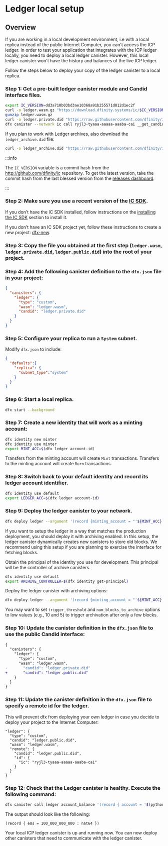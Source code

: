 # Ledger local setup


## Overview
If you are working in a local development environment, i.e with a local replica instead of the public Internet Computer, you can't access the ICP ledger. In order to test your application that integrates with the ICP ledger locally, you need to deploy a local ledger canister. However, this local ledger canister won't have the history and balances of the live ICP ledger.

Follow the steps below to deploy your copy of the ledger canister to a local replica.

### Step 1:  Get a pre-built ledger canister module and Candid interface files.

``` sh
export IC_VERSION=dd3a710b03bd3ae10368a91b255571d012d1ec2f
curl -o ledger.wasm.gz "https://download.dfinity.systems/ic/$IC_VERSION/canisters/ledger-canister_notify-method.wasm.gz"
gunzip ledger.wasm.gz
curl -o ledger.private.did "https://raw.githubusercontent.com/dfinity/ic/$IC_VERSION/rs/rosetta-api/ledger.did"
dfx canister --network ic call ryjl3-tyaaa-aaaaa-aaaba-cai __get_candid_interface_tmp_hack ‘()’ --query | sed -e ‘s/\n/\n/g’ -e ‘s/^…//’ -e ‘s/…$//’ -e ‘1d;$d’> ledger.public.did
```

If you plan to work with Ledger archives, also download the `ledger_archive.did` file:
    
``` sh
curl -o ledger_archive.did "https://raw.githubusercontent.com/dfinity/ic/$IC_VERSION/rs/rosetta-api/icp_ledger/ledger_archive.did"
```

:::info

The `IC_VERSION` variable is a commit hash from the <http://github.com/dfinity/ic> repository. To get the latest version, take the commit hash from the last blessed version from the [releases dashboard](https://dashboard.internetcomputer.org/releases).

:::

### Step 2:  Make sure you use a recent version of the [IC SDK](/developer-docs/setup/install/index.mdx).
If you don’t have the IC SDK installed, follow instructions on the [installing the IC SDK](/developer-docs/setup/install/index.mdx) section to install it.

If you don’t have an IC SDK project yet, follow these instructions to create a new project: [dfx-new](/references/cli-reference/dfx-new.md).

### Step 3:  Copy the file you obtained at the first step (`ledger.wasm`, `ledger.private.did`, `ledger.public.did`) into the root of your project.

### Step 4:  Add the following canister definition to the `dfx.json` file in your project:

``` json
{
  "canisters": {
    "ledger": {
      "type": "custom",
      "wasm": "ledger.wasm",
      "candid": "ledger.private.did"
    }
  }
}
```
    
### Step 5: Configure your replica to run a `System` subnet. 
Modify `dfx.json` to include:

```json
{
  "defaults":{
    "replica": {
      "subnet_type":"system"
    }
  }
}
```

### Step 6:  Start a local replica.

``` sh
dfx start --background
```

### Step 7:  Create a new identity that will work as a minting account:

``` sh
dfx identity new minter
dfx identity use minter
export MINT_ACC=$(dfx ledger account-id)
```

Transfers from the minting account will create `Mint` transactions. Transfers to the minting account will create `Burn` transactions.

### Step 8:  Switch back to your default identity and record its ledger account identifier.

``` sh
dfx identity use default
export LEDGER_ACC=$(dfx ledger account-id)
```

### Step 9:  Deploy the ledger canister to your network.

``` sh
dfx deploy ledger --argument '(record {minting_account = "'${MINT_ACC}'"; initial_values = vec { record { "'${LEDGER_ACC}'"; record { e8s=100_000_000_000 } }; }; send_whitelist = vec {}})'
```

If you want to setup the ledger in a way that matches the production deployment, you should deploy it with archiving enabled. In this setup, the ledger canister dynamically creates new canisters to store old blocks. We recommend using this setup if you are planning to exercise the interface for fetching blocks.

Obtain the principal of the identity you use for development. This principal will be the controller of archive canisters.

``` sh
dfx identity use default
export ARCHIVE_CONTROLLER=$(dfx identity get-principal)
```

Deploy the ledger canister with archiving options:

``` sh
dfx deploy ledger --argument '(record {minting_account = "'${MINT_ACC}'"; initial_values = vec { record { "'${LEDGER_ACC}'"; record { e8s=100_000_000_000 } }; }; send_whitelist = vec {}; archive_options = opt record { trigger_threshold = 2000; num_blocks_to_archive = 1000; controller_id = principal "'${ARCHIVE_CONTROLLER}'" }})'
```

You may want to set `trigger_threshold` and `num_blocks_to_archive` options to low values (e.g., 10 and 5) to trigger archivation after only a few blocks.

### Step 10: Update the canister definition in the `dfx.json` file to use the public Candid interface:

``` diff
{
  "canisters": {
    "ledger": {
      "type": "custom",
      "wasm": "ledger.wasm",
-       "candid": "ledger.private.did"
+       "candid": "ledger.public.did"
    }
  }
}
```

### Step 11: Update the canister definition in the `dfx.json` file to specify a remote id for the ledger. 
This will prevent dfx from deploying your own ledger in case you decide to deploy your project to the Internet Computer:

```
"ledger": {
  "type": "custom",
  "candid": "ledger.public.did",
  "wasm": "ledger.wasm",
  "remote": {
    "candid": "ledger.public.did",
    "id": {
      "ic": "ryjl3-tyaaa-aaaaa-aaaba-cai"
    }
  }
}
```

### Step 12: Check that the Ledger canister is healthy. Execute the following command:

``` sh
dfx canister call ledger account_balance '(record { account = '$(python3 -c 'print("vec{" + ";".join([str(b) for b in bytes.fromhex("'$LEDGER_ACC'")]) + "}")')' })'
```

The output should look like the following:

    (record { e8s = 100_000_000_000 : nat64 })

Your local ICP ledger canister is up and running now. You can now deploy other canisters that need to communicate with the ledger canister.
